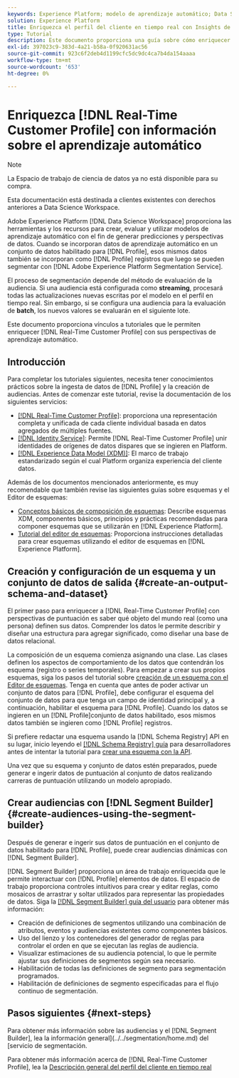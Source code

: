 ```yaml
---
keywords: Experience Platform; modelo de aprendizaje automático; Data Science Espacio de trabajo; Perfil del cliente en tiempo real; temas populares; Perspectivas de aprendizaje automático
solution: Experience Platform
title: Enriquezca el perfil del cliente en tiempo real con Insights de aprendizaje automático
type: Tutorial
description: Este documento proporciona una guía sobre cómo enriquecer el perfil del cliente en tiempo real con información de aprendizaje automático.
exl-id: 397023c9-383d-4a21-b58a-0f920631ac56
source-git-commit: 923c6f2deb4d1199cfc5dc9dc4ca7b4da154aaaa
workflow-type: tm+mt
source-wordcount: '653'
ht-degree: 0%

---
```


# Enriquezca [!DNL Real-Time Customer Profile] con información sobre el aprendizaje automático

>[!NOTE]
>
>La Espacio de trabajo de ciencia de datos ya no está disponible para su compra.
>
>Esta documentación está destinada a clientes existentes con derechos anteriores a Data Science Workspace.

Adobe Experience Platform [!DNL Data Science Workspace] proporciona las herramientas y los recursos para crear, evaluar y utilizar modelos de aprendizaje automático con el fin de generar predicciones y perspectivas de datos. Cuando se incorporan datos de aprendizaje automático en un conjunto de datos habilitado para [!DNL Profile], esos mismos datos también se incorporan como [!DNL Profile] registros que luego se pueden segmentar con [!DNL Adobe Experience Platform Segmentation Service].

El proceso de segmentación depende del método de evaluación de la audiencia. Si una audiencia está configurada como **streaming**, procesará todas las actualizaciones nuevas escritas por el modelo en el perfil en tiempo real. Sin embargo, si se configura una audiencia para la evaluación de **batch**, los nuevos valores se evaluarán en el siguiente lote.

Este documento proporciona vínculos a tutoriales que le permiten enriquecer [!DNL Real-Time Customer Profile] con sus perspectivas de aprendizaje automático.

## Introducción

Para completar los tutoriales siguientes, necesita tener conocimientos prácticos sobre la ingesta de datos de [!DNL Profile] y la creación de audiencias. Antes de comenzar este tutorial, revise la documentación de los siguientes servicios:

- [[!DNL Real-Time Customer Profile]](../../profile/home.md): proporciona una representación completa y unificada de cada cliente individual basada en datos agregados de múltiples fuentes.
- [[!DNL Identity Service]](../../identity-service/home.md): Permite [!DNL Real-Time Customer Profile] unir identidades de orígenes de datos dispares que se ingieren en Platform.
- [[!DNL Experience Data Model (XDM)]](../../xdm/home.md): El marco de trabajo estandarizado según el cual Platform organiza experiencia del cliente datos.

Además de los documentos mencionados anteriormente, es muy recomendable que también revise las siguientes guías sobre esquemas y el Editor de esquemas:

- [Conceptos básicos de composición de esquemas](../../xdm/schema/composition.md): Describe esquemas XDM, componentes básicos, principios y prácticas recomendadas para componer esquemas que se utilizarán en [!DNL Experience Platform].
- [Tutorial del editor de esquemas](../../xdm/tutorials/create-schema-ui.md): Proporciona instrucciones detalladas para crear esquemas utilizando el editor de esquemas en [!DNL Experience Platform].

## Creación y configuración de un esquema y un conjunto de datos de salida {#create-an-output-schema-and-dataset}

El primer paso para enriquecer a [!DNL Real-Time Customer Profile] con perspectivas de puntuación es saber qué objeto del mundo real (como una persona) definen sus datos. Comprender los datos le permite describir y diseñar una estructura para agregar significado, como diseñar una base de datos relacional.

La composición de un esquema comienza asignando una clase. Las clases definen los aspectos de comportamiento de los datos que contendrán los esquema (registro o series temporales). Para empezar a crear sus propios esquemas, siga los pasos del tutorial sobre [creación de un esquema con el Editor de esquemas](../../xdm/tutorials/create-schema-ui.md). Tenga en cuenta que antes de poder activar un conjunto de datos para [!DNL Profile], debe configurar el esquema del conjunto de datos para que tenga un campo de identidad principal y, a continuación, habilitar el esquema para [!DNL Profile]. Cuando los datos se ingieren en un [!DNL Profile]conjunto de datos habilitado, esos mismos datos también se ingieren como [!DNL Profile] registros.

Si prefiere redactar una esquema usando la [!DNL Schema Registry] API en su lugar, inicio leyendo el [[!DNL Schema Registry] guía](../../xdm/api/getting-started.md) para desarrolladores antes de intentar la tutorial para [crear una esquema con la API](../../xdm/tutorials/create-schema-api.md).

Una vez que su esquema y conjunto de datos estén preparados, puede generar e ingerir datos de puntuación al conjunto de datos realizando carreras de puntuación utilizando un modelo apropiado.

## Crear audiencias con [!DNL Segment Builder] {#create-audiences-using-the-segment-builder}

Después de generar e ingerir sus datos de puntuación en el conjunto de datos habilitado para [!DNL Profile], puede crear audiencias dinámicas con [!DNL Segment Builder].

[!DNL Segment Builder] proporciona un área de trabajo enriquecida que le permite interactuar con [!DNL Profile] elementos de datos. El espacio de trabajo proporciona controles intuitivos para crear y editar reglas, como mosaicos de arrastrar y soltar utilizados para representar las propiedades de datos. Siga la [[!DNL Segment Builder] guía del usuario](../../segmentation/ui/segment-builder.md) para obtener más información:

- Creación de definiciones de segmentos utilizando una combinación de atributos, eventos y audiencias existentes como componentes básicos.
- Uso del lienzo y los contenedores del generador de reglas para controlar el orden en que se ejecutan las reglas de audiencia.
- Visualizar estimaciones de su audiencia potencial, lo que le permite ajustar sus definiciones de segmentos según sea necesario.
- Habilitación de todas las definiciones de segmento para segmentación programados.
- Habilitación de definiciones de segmento especificadas para el flujo continuo de segmentación.

## Pasos siguientes {#next-steps}

Para obtener más información sobre las audiencias y el [!DNL Segment Builder], lea la información general](../../segmentation/home.md) del [servicio de segmentación.

Para obtener más información acerca de [!DNL Real-Time Customer Profile], lea la [Descripción general del perfil del cliente en tiempo real](../../profile/home.md)
